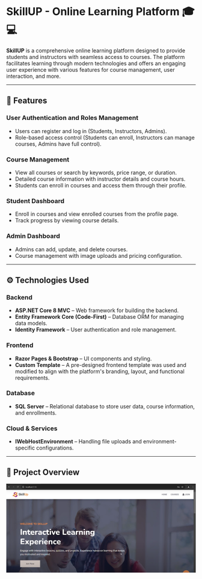 # SkillUP - Online Learning Platform 🎓💻

**SkillUP** is a comprehensive online learning platform designed to provide students and instructors with seamless access to courses. The platform facilitates learning through modern technologies and offers an engaging user experience with various features for course management, user interaction, and more.

---

## 🌟 **Features**

### User Authentication and Roles Management  
- Users can register and log in (Students, Instructors, Admins).  
- Role-based access control (Students can enroll, Instructors can manage courses, Admins have full control).  

### Course Management  
- View all courses or search by keywords, price range, or duration.  
- Detailed course information with instructor details and course hours.  
- Students can enroll in courses and access them through their profile.  

### Student Dashboard  
- Enroll in courses and view enrolled courses from the profile page.  
- Track progress by viewing course details.  

### Admin Dashboard  
- Admins can add, update, and delete courses.  
- Course management with image uploads and pricing configuration.  

---

## ⚙️ **Technologies Used**

### Backend  
- **ASP.NET Core 8 MVC** – Web framework for building the backend.  
- **Entity Framework Core (Code-First)** – Database ORM for managing data models.  
- **Identity Framework** – User authentication and role management.  

### Frontend  
- **Razor Pages & Bootstrap** – UI components and styling.    
- **Custom Template** – A pre-designed frontend template was used and modified to align with the platform's branding, layout, and functional requirements.  

### Database  
- **SQL Server** – Relational database to store user data, course information, and enrollments.  

### Cloud & Services  
- **IWebHostEnvironment** – Handling file uploads and environment-specific configurations.

---

## 🎥 **Project Overview**

[![Watch the video](https://github.com/TaghreedSamir94/Online-Learning-Platform-with-ASP.NET-Core---DEPI/blob/main/DB%20Diagrams/Screenshot%20(6).png)](https://www.youtube.com/watch?v=00uLr7oiYSc)

